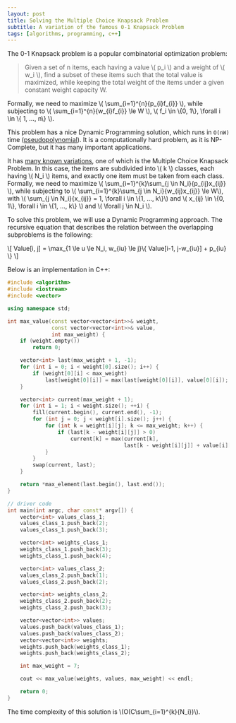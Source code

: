 ```yaml
---
layout: post
title: Solving the Multiple Choice Knapsack Problem
subtitle: A variation of the famous 0-1 Knapsack Problem
tags: [algorithms, programming, c++]
---
```


The 0-1 Knapsack problem is a popular combinatorial optimization problem:

> Given a set of n items, each having a value \\( p_i \\) and a weight of \\( w_i \\), find a subset of these items such that the total value is maximized, while keeping the total weight of the items under a given constant weight capacity W.

Formally, we need to maximize \\( \sum_{i=1}^{n}{p_{i}f_{i}} \\), while subjecting to \\( \sum_{i=1}^{n}{w_{i}f_{i}} \le W \\), \\( f_i \in \\{0, 1\\}, \forall i \in \\{ 1, ..., n\\} \\).

This problem has a nice Dynamic Programming solution, which runs in `O(nW)` time ([pseudopolynomial](https://en.wikipedia.org/wiki/Pseudo-polynomial_time)). It is a computationally hard problem, as it is NP-Complete, but it has many important applications.

It has [many known variations](https://en.wikipedia.org/wiki/List_of_knapsack_problems), one of which is the Multiple Choice Knapsack Problem. In this case, the items are subdivided into \\( k \\) classes, each having \\( N_i \\) items, and exactly one item must be taken from each class. Formally, we need to maximize \\( \sum_{i=1}^{k}\sum_{j \in N_i}{p_{ij}x_{ij}} \\), while subjecting to \\( \sum_{i=1}^{k}\sum_{j \in N_i}{w_{ij}x_{ij}} \le W\\), with \\( \sum_{j \in N_i}{x_{ij}} = 1, \forall i \in \\{1, ..., k\\}\\) and \\( x_{ij} \in \\{0, 1\\}, \forall i \in \\{1, ..., k\\} \\) and \\( \forall j \in N_i \\).

To solve this problem, we will use a Dynamic Programming approach. The recursive equation that describes the relation between the overlapping subproblems is the following:

\\[ Value[i, j] = \max_{1 \le u \le N_i, w_{iu} \le j}\\{ Value[i-1, j-w_{iu}] + p_{iu} \\} \\]

Below is an implementation in C++:

```c++
#include <algorithm>
#include <iostream>
#include <vector>

using namespace std;

int max_value(const vector<vector<int>>& weight,
              const vector<vector<int>>& value,
              int max_weight) {
    if (weight.empty())
        return 0;

    vector<int> last(max_weight + 1, -1);
    for (int i = 0; i < weight[0].size(); i++) {
        if (weight[0][i] < max_weight)
            last[weight[0][i]] = max(last[weight[0][i]], value[0][i]);
    }

    vector<int> current(max_weight + 1);
    for (int i = 1; i < weight.size(); ++i) {
        fill(current.begin(), current.end(), -1);
        for (int j = 0; j < weight[i].size(); j++) {
            for (int k = weight[i][j]; k <= max_weight; k++) {
                if (last[k - weight[i][j]] > 0)
                    current[k] = max(current[k],
                                     last[k - weight[i][j]] + value[i][j]);
            }
        }
        swap(current, last);
    }

    return *max_element(last.begin(), last.end());
}

// driver code
int main(int argc, char const* argv[]) {
    vector<int> values_class_1;
    values_class_1.push_back(2);
    values_class_1.push_back(3);

    vector<int> weights_class_1;
    weights_class_1.push_back(3);
    weights_class_1.push_back(4);

    vector<int> values_class_2;
    values_class_2.push_back(1);
    values_class_2.push_back(2);

    vector<int> weights_class_2;
    weights_class_2.push_back(2);
    weights_class_2.push_back(3);

    vector<vector<int>> values;
    values.push_back(values_class_1);
    values.push_back(values_class_2);
    vector<vector<int>> weights;
    weights.push_back(weights_class_1);
    weights.push_back(weights_class_2);

    int max_weight = 7;

    cout << max_value(weights, values, max_weight) << endl;

    return 0;
}
```

The time complexity of this solution is \\(O(C\sum_{i=1}^{k}{N_i})\\).

